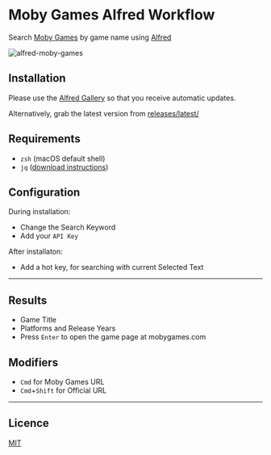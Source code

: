 # Moby Games Alfred Workflow

Search [Moby Games](https://www.mobygames.com) by game name using [Alfred](https://www.alfredapp.com)

![alfred-moby-games](https://github.com/gingerbeardman/alfred-moby-games/assets/49612/96dcaad6-c524-4221-9d92-5f037acd46b0)

## Installation
Please use the [Alfred Gallery](https://alfred.app/workflows/gingerbeardman/moby-games/) so that you receive automatic updates.

Alternatively, grab the latest version from [releases/latest/](https://github.com/gingerbeardman/alfred-moby-games/releases/latest/)

## Requirements
- `zsh` (macOS default shell)
- `jq` ([download instructions](https://jqlang.github.io/jq/download/))

## Configuration
During installation:
- Change the Search Keyword
- Add your `API Key`

After installaton:
- Add a hot key, for searching with current Selected Text

----

## Results
- Game Title
- Platforms and Release Years
- Press `Enter` to open the game page at mobygames.com

## Modifiers
- `Cmd` for Moby Games URL
- `Cmd`+`Shift` for Official URL

----

## Licence
[MIT](./LICENSE)
